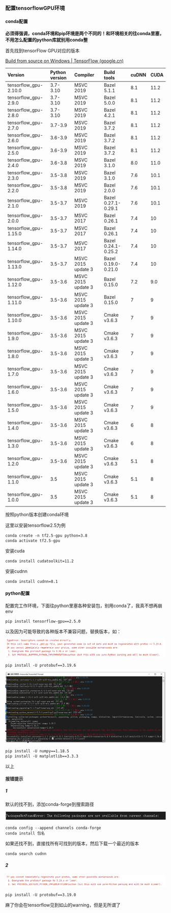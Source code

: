 ### 配置tensorflowGPU环境

#### conda配置

**必须得强调，conda环境和pip环境是两个不同的！和环境相关的往conda里塞，不用怎么配置的python库就别用conda整**

首先找到tensorFlow GPU对应的版本

[Build from source on Windows  | TensorFlow (google.cn)](https://tensorflow.google.cn/install/source_windows#gpu)

| Version               | Python version | Compiler           | Build tools         | cuDNN | CUDA |
| :-------------------- | :------------- | :----------------- | :------------------ | :---- | :--- |
| tensorflow_gpu-2.10.0 | 3.7-3.10       | MSVC 2019          | Bazel 5.1.1         | 8.1   | 11.2 |
| tensorflow_gpu-2.9.0  | 3.7-3.10       | MSVC 2019          | Bazel 5.0.0         | 8.1   | 11.2 |
| tensorflow_gpu-2.8.0  | 3.7-3.10       | MSVC 2019          | Bazel 4.2.1         | 8.1   | 11.2 |
| tensorflow_gpu-2.7.0  | 3.7-3.9        | MSVC 2019          | Bazel 3.7.2         | 8.1   | 11.2 |
| tensorflow_gpu-2.6.0  | 3.6-3.9        | MSVC 2019          | Bazel 3.7.2         | 8.1   | 11.2 |
| tensorflow_gpu-2.5.0  | 3.6-3.9        | MSVC 2019          | Bazel 3.7.2         | 8.1   | 11.2 |
| tensorflow_gpu-2.4.0  | 3.6-3.8        | MSVC 2019          | Bazel 3.1.0         | 8.0   | 11.0 |
| tensorflow_gpu-2.3.0  | 3.5-3.8        | MSVC 2019          | Bazel 3.1.0         | 7.6   | 10.1 |
| tensorflow_gpu-2.2.0  | 3.5-3.8        | MSVC 2019          | Bazel 2.0.0         | 7.6   | 10.1 |
| tensorflow_gpu-2.1.0  | 3.5-3.7        | MSVC 2019          | Bazel 0.27.1-0.29.1 | 7.6   | 10.1 |
| tensorflow_gpu-2.0.0  | 3.5-3.7        | MSVC 2017          | Bazel 0.26.1        | 7.4   | 10   |
| tensorflow_gpu-1.15.0 | 3.5-3.7        | MSVC 2017          | Bazel 0.26.1        | 7.4   | 10   |
| tensorflow_gpu-1.14.0 | 3.5-3.7        | MSVC 2017          | Bazel 0.24.1-0.25.2 | 7.4   | 10   |
| tensorflow_gpu-1.13.0 | 3.5-3.7        | MSVC 2015 update 3 | Bazel 0.19.0-0.21.0 | 7.4   | 10   |
| tensorflow_gpu-1.12.0 | 3.5-3.6        | MSVC 2015 update 3 | Bazel 0.15.0        | 7.2   | 9.0  |
| tensorflow_gpu-1.11.0 | 3.5-3.6        | MSVC 2015 update 3 | Bazel 0.15.0        | 7     | 9    |
| tensorflow_gpu-1.10.0 | 3.5-3.6        | MSVC 2015 update 3 | Cmake v3.6.3        | 7     | 9    |
| tensorflow_gpu-1.9.0  | 3.5-3.6        | MSVC 2015 update 3 | Cmake v3.6.3        | 7     | 9    |
| tensorflow_gpu-1.8.0  | 3.5-3.6        | MSVC 2015 update 3 | Cmake v3.6.3        | 7     | 9    |
| tensorflow_gpu-1.7.0  | 3.5-3.6        | MSVC 2015 update 3 | Cmake v3.6.3        | 7     | 9    |
| tensorflow_gpu-1.6.0  | 3.5-3.6        | MSVC 2015 update 3 | Cmake v3.6.3        | 7     | 9    |
| tensorflow_gpu-1.5.0  | 3.5-3.6        | MSVC 2015 update 3 | Cmake v3.6.3        | 7     | 9    |
| tensorflow_gpu-1.4.0  | 3.5-3.6        | MSVC 2015 update 3 | Cmake v3.6.3        | 6     | 8    |
| tensorflow_gpu-1.3.0  | 3.5-3.6        | MSVC 2015 update 3 | Cmake v3.6.3        | 6     | 8    |
| tensorflow_gpu-1.2.0  | 3.5-3.6        | MSVC 2015 update 3 | Cmake v3.6.3        | 5.1   | 8    |
| tensorflow_gpu-1.1.0  | 3.5            | MSVC 2015 update 3 | Cmake v3.6.3        | 5.1   | 8    |
| tensorflow_gpu-1.0.0  | 3.5            | MSVC 2015 update 3 | Cmake v3.6.3        | 5.1   | 8    |

按照python版本创建conda环境

这里以安装tensorflow2.5为例

```
conda create -n tf2.5-gpu python=3.8
conda activate tf2.5-gpu
```

安装cuda

```
conda install cudatoolkit=11.2
```

安装cudnn

```
conda install cudnn=8.1
```

#### python配置

配置完工作环境，下面往python里塞各种安装包，别用conda了，我真不想再崩env

```
pip install tensorflow-gpu==2.5.0
```

以及因为可能导致的各种版本不兼容问题，替换版本，如：

![image-20240523192922707](conda_env_tensorflow/image-20240523192922707.png)

```
pip install -U protobuf==3.19.6
```

![image-20240523193000272](conda_env_tensorflow/image-20240523193000272.png)

```
pip install -U numpy==1.18.5
pip install -U matplotlib==3.3.3
```

以上

#### 报错提示

##### 1

默认的找不到，添加conda-forge到搜索路径

![image-20240523201524404](conda_env_tensorflow/image-20240523201524404.png)

```
conda config --append channels conda-forge
conda install 包名
```

如果还找不到，直接找所有可找到的版本，然后下载一个最近的版本

```
conda search cudnn
```

##### 2

![image-20240523202910982](conda_env_tensorflow/image-20240523202910982.png)

```
pip install -U protobuf==3.19.0
```

麻了你会在tensorflow见到如山的warning，但是无所谓了

